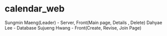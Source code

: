 # calendar_web
Sungmin Maeng(Leader) - Server, Front(Main page, Details , Delete)
Dahyae Lee - Database
Sujueng Hwang - Front(Create, Revise, Join Page)